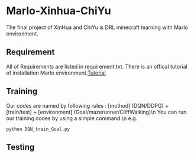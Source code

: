 # Marlo-Xinhua-ChiYu
The final project of XinHua and ChiYu is DRL minecraft learning with Marlo environment.

## Requirement
All of Requirements are listed in requirement.txt.
There is an offical tutorial of installation Marlo environment.[Tutorial](https://marlo.readthedocs.io/en/latest/installation.html)

## Training
Our codes are named by following rules : [mothod] (DQN/DDPG) + [train/test] + [environment] (Goal/mazerunner/CliffWalking)\n
You can run our training codes by using a simple command.\n
e.g.
```
python DQN_train_Goal.py
```

## Testing
